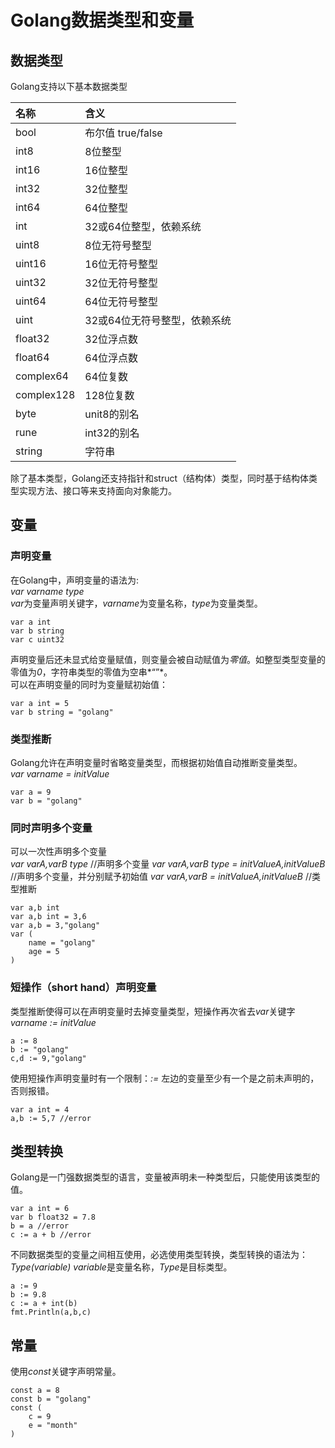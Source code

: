 # Golang数据类型和变量

## 数据类型
Golang支持以下基本数据类型

| 名称 | 含义 |
| :--- | :--- |
| bool | 布尔值 true/false |  
| int8 | 8位整型 |  
| int16 | 16位整型 |  
| int32 | 32位整型 |  
| int64 | 64位整型 |
| int | 32或64位整型，依赖系统 |
| uint8 | 8位无符号整型 |
| uint16 | 16位无符号整型 |
| uint32 | 32位无符号整型 |
| uint64 | 64位无符号整型|
| uint | 32或64位无符号整型，依赖系统 |
| float32 | 32位浮点数 |
| float64 | 64位浮点数 |
| complex64 | 64位复数 |
| complex128 | 128位复数 |
| byte | unit8的别名 |
| rune | int32的别名 |
| string | 字符串 |

除了基本类型，Golang还支持指针和struct（结构体）类型，同时基于结构体类型实现方法、接口等来支持面向对象能力。

## 变量
### 声明变量
在Golang中，声明变量的语法为:  
*var varname type*  
*var*为变量声明关键字，*varname*为变量名称，*type*为变量类型。  

```
var a int
var b string
var c uint32
```

声明变量后还未显式给变量赋值，则变量会被自动赋值为*零值*。如整型类型变量的零值为*0*，字符串类型的零值为空串*“”*。  
可以在声明变量的同时为变量赋初始值：

```
var a int = 5
var b string = "golang"
```

### 类型推断
Golang允许在声明变量时省略变量类型，而根据初始值自动推断变量类型。  
*var varname = initValue*  

```
var a = 9
var b = "golang"
```

### 同时声明多个变量
可以一次性声明多个变量  
*var varA,varB type* //声明多个变量
*var varA,varB type = initValueA,initValueB* //声明多个变量，并分别赋予初始值
*var varA,varB = initValueA,initValueB* //类型推断

```
var a,b int
var a,b int = 3,6
var a,b = 3,"golang"
var (
    name = "golang"
    age = 5
)
```

### 短操作（short hand）声明变量
类型推断使得可以在声明变量时去掉变量类型，短操作再次省去*var*关键字
*varname := initValue*

```
a := 8
b := "golang"
c,d := 9,"golang"
```

使用短操作声明变量时有一个限制：*:=* 左边的变量至少有一个是之前未声明的，否则报错。

```
var a int = 4
a,b := 5,7 //error
```

## 类型转换
Golang是一门强数据类型的语言，变量被声明未一种类型后，只能使用该类型的值。

```
var a int = 6
var b float32 = 7.8
b = a //error
c := a + b //error
```

不同数据类型的变量之间相互使用，必选使用类型转换，类型转换的语法为：  
*Type(variable)*   *variable*是变量名称，*Type*是目标类型。  

```
a := 9
b := 9.8
c := a + int(b)
fmt.Println(a,b,c)
```

## 常量
使用*const*关键字声明常量。  

```
const a = 8
const b = "golang"
const (
    c = 9
    e = "month"
)
